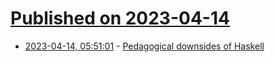 # [Published on 2023-04-14](index.md)

* [2023-04-14, 05:51:01](https://lobste.rs/s/e0hnjo/pedagogical_downsides_haskell) - [Pedagogical downsides of Haskell](https://ciobaca.substack.com/p/pedagogical-downsides-of-haskell)
